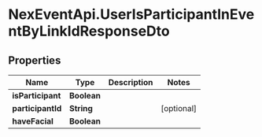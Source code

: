 # NexEventApi.UserIsParticipantInEventByLinkIdResponseDto

## Properties

Name | Type | Description | Notes
------------ | ------------- | ------------- | -------------
**isParticipant** | **Boolean** |  | 
**participantId** | **String** |  | [optional] 
**haveFacial** | **Boolean** |  | 


